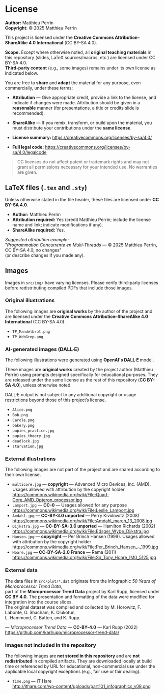 # License

**Author:** Matthieu Perrin  
**Copyright:** © 2025 Matthieu Perrin

This project is licensed under the **Creative Commons Attribution–ShareAlike 4.0 International** (CC BY-SA 4.0).

**Scope.** Except where otherwise noted, all **original teaching materials** in this repository (slides, LaTeX sources/macros, etc.) are licensed under CC BY-SA 4.0.  
**Third-party content** (e.g., some images) remains under its own license as indicated below.

You are free to **share** and **adapt** the material for any purpose, even commercially, under these terms:
- **Attribution** — Give appropriate credit, provide a link to the license, and indicate if changes were made. Attribution should be given in a **reasonable** manner (for presentations, a title or credits slide is recommended).
- **ShareAlike** — If you remix, transform, or build upon the material, you must distribute your contributions under the **same license**.

- **License summary:** https://creativecommons.org/licenses/by-sa/4.0/  
- **Full legal code:** https://creativecommons.org/licenses/by-sa/4.0/legalcode

> CC licenses do not affect patent or trademark rights and may not grant all permissions necessary for your intended use. No warranties are given.

## LaTeX files (`.tex` and `.sty`)

Unless otherwise stated in the file header, these files are licensed under **CC BY-SA 4.0**.

- **Author:** Matthieu Perrin  
- **Attribution required:** Yes (credit Matthieu Perrin; include the license name and link; indicate modifications if any).  
- **ShareAlike required:** Yes.

*Suggested attribution example:*  
"*Programmation Concurrente en Multi-Threads* — © 2025 Matthieu Perrin, CC BY-SA 4.0, no changes"  
(or describe changes if you made any).

## Images

Images in `src/img/` have varying licenses. Please verify third-party licenses before redistributing compiled PDFs that include those images.

### Original illustrations

The following images are **original works** by the author of the project and are licensed under the **Creative Commons Attribution–ShareAlike 4.0 International** (CC BY-SA 4.0).

- `TP_Mandelbrot.png`
- `TP_WebGrep.png`

### AI-generated images (DALL·E)

The following illustrations were generated using **OpenAI's DALL·E** model.

These images are **original works** created by the project author (Matthieu Perrin) using prompts designed specifically for educational purposes.
They are released under the same license as the rest of this repository (**CC BY-SA 4.0**), unless otherwise noted.

DALL·E output is not subject to any additional copyright or usage restrictions beyond those of this project’s license.

- `Alice.png`
- `Bob.png`
- `Carole.png`
- `bakery.png`
- `pupies_practice.jpg`
- `pupies_theory.jpg`
- `deadlock.jpg`
- `starvation.jpg`

### External illustrations

The following images are not part of the project and are shared according to their own license.

- `multicore.jpg` — **copyright** — Advanced Micro Devices, Inc. (AMD). Usages allowed with attribution by the copyright holder  
  <https://commons.wikimedia.org/wiki/File:Quad-Core_AMD_Opteron_processor.jpg>
- `Lamport.jpg` — **CC-0** — Usages allowed for any purpose  
  <https://commons.wikimedia.org/wiki/File:Leslie_Lamport.jpg>
- `Amdahl.jpg` — **CC-BY-3.0 unported** — Perry Kivolowitz (2008)  
  <https://commons.wikimedia.org/wiki/File:Amdahl_march_13_2008.jpg>
- `Dijkstra.jpg` — **CC-BY-SA-3.0 unported** — Hamilton Richards (2002)  
  <https://commons.wikimedia.org/wiki/File:Edsger_Wybe_Dijkstra.jpg>
- `Hansen.jpg` — **copyright** — Per Brinch Hansen (1999). Usages allowed with attribution by the copyright holder  
  <https://commons.wikimedia.org/wiki/File:Per_Brinch_Hansen_-_1999.jpg>
- `Hoare.jpg` — **CC-BY-SA-2.0 France** — Rama (2011)  
  <https://commons.wikimedia.org/wiki/File:Sir_Tony_Hoare_IMG_5125.jpg>

### External data

The data files in `src/plot/*.dat` originate from the infographic *50 Years of Microprocessor Trend Data*,  
part of the **Microprocessor Trend Data** project by Karl Rupp, licensed under **CC BY 4.0**.
The presentation and formatting of the data were modified for integration into the course slides.  
The original dataset was compiled and collected by M. Horowitz, F. Labonte, O. Shacham, K. Olukotun,  
L. Hammond, C. Batten, and K. Rupp.

— *Microprocessor Trend Data* — **CC-BY-4.0** — Karl Rupp (2022)
  <https://github.com/karlrupp/microprocessor-trend-data/>  

### Images not included in the repository

The following images are **not stored in this repository** and are **not redistributed** in compiled artifacts.
They are downloaded locally at build time or referenced by URL for educational, non-commercial use
under the applicable local copyright exceptions (e.g., fair use or fair dealing).

- `time.png` — IT Hare  
  <http://ithare.com/wp-content/uploads/part101_infographics_v08.png>

